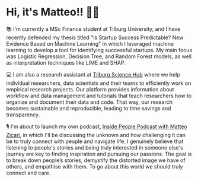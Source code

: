 # Hi, it's Matteo!! 🤙🏻

📚 I'm currently a MSc Finance student at Tilburg University, and I have recently defended my thesis titled "Is Startup Success Predictable? New Evidence Based on Machine Learning" in which I leveraged machine learning to develop a tool for identifying successful startups. My main focus was Logistic Regression, Decision Tree, and Random Forest models, as well as interpretation techniques like LIME and SHAP.

💻 I am also a research assistant at [Tilburg Science Hub](https://tilburgsciencehub.com) where we help individual researchers, data scientists and their teams to efficiently work on empirical research projects. Our platform provides information about workflow and data management and tutorials that teach researchers how to organize and document their data and code. That way, our research becomes sustainable and reproducible, leading to time savings and transparency.



🎙️ I'm about to launch my own podcast, [Inside People Podcast with Matteo Zicari](https://podcasters.spotify.com/pod/show/insidepeoplepodcast), in which I'll be discussing the unknown and how challenging it can be to truly connect with people and navigate life. I genuinely believe that listening to people's stories and being truly interested in someone else's journey are key to finding inspiration and pursuing our passions. The goal is to break down people’s stories, demystify the distorted image we have of others, and empathise with them. To go about this world we should truly connect and care. 
